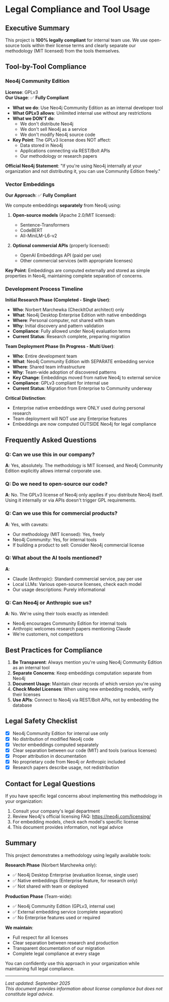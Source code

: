 # Legal Compliance and Tool Usage

## Executive Summary

This project is **100% legally compliant** for internal team use. We use open-source tools within their license terms and clearly separate our methodology (MIT licensed) from the tools themselves.

## Tool-by-Tool Compliance

### Neo4j Community Edition

**License**: GPLv3  
**Our Usage**: ✅ **Fully Compliant**

- **What we do**: Use Neo4j Community Edition as an internal developer tool
- **What GPLv3 allows**: Unlimited internal use without any restrictions
- **What we DON'T do**: 
  - We don't distribute Neo4j
  - We don't sell Neo4j as a service
  - We don't modify Neo4j source code
- **Key Point**: The GPLv3 license does NOT affect:
  - Data stored in Neo4j
  - Applications connecting via REST/Bolt APIs
  - Our methodology or research papers

**Official Neo4j Statement**: "If you're using Neo4j internally at your organization and not distributing it, you can use Community Edition freely."

### Vector Embeddings

**Our Approach**: ✅ **Fully Compliant**

We compute embeddings **separately** from Neo4j using:

1. **Open-source models** (Apache 2.0/MIT licensed):
   - Sentence-Transformers
   - CodeBERT
   - All-MiniLM-L6-v2

2. **Optional commercial APIs** (properly licensed):
   - OpenAI Embeddings API (paid per use)
   - Other commercial services (with appropriate licenses)

**Key Point**: Embeddings are computed externally and stored as simple properties in Neo4j, maintaining complete separation of concerns.

### Development Process Timeline

**Initial Research Phase (Completed - Single User)**:
- **Who**: Norbert Marchewka (CheckItOut architect) only
- **What**: Neo4j Desktop Enterprise Edition with native embeddings
- **Where**: Personal computer, not shared with team
- **Why**: Initial discovery and pattern validation
- **Compliance**: Fully allowed under Neo4j evaluation terms
- **Current Status**: Research complete, preparing migration

**Team Deployment Phase (In Progress - Multi User)**:
- **Who**: Entire development team
- **What**: Neo4j Community Edition with SEPARATE embedding service
- **Where**: Shared team infrastructure
- **Why**: Team-wide adoption of discovered patterns
- **Key Change**: Embeddings moved from native Neo4j to external service
- **Compliance**: GPLv3 compliant for internal use
- **Current Status**: Migration from Enterprise to Community underway

**Critical Distinction**:
- Enterprise native embeddings were ONLY used during personal research
- Team deployment will NOT use any Enterprise features
- Embeddings are now computed OUTSIDE Neo4j for legal compliance

## Frequently Asked Questions

### Q: Can we use this in our company?
**A**: Yes, absolutely. The methodology is MIT licensed, and Neo4j Community Edition explicitly allows internal corporate use.

### Q: Do we need to open-source our code?
**A**: No. The GPLv3 license of Neo4j only applies if you distribute Neo4j itself. Using it internally or via APIs doesn't trigger GPL requirements.

### Q: Can we use this for commercial products?
**A**: Yes, with caveats:
- Our methodology (MIT licensed): Yes, freely
- Neo4j Community: Yes, for internal tools
- If building a product to sell: Consider Neo4j commercial license

### Q: What about the AI tools mentioned?
**A**: 
- Claude (Anthropic): Standard commercial service, pay per use
- Local LLMs: Various open-source licenses, check each model
- Our usage descriptions: Purely informational

### Q: Can Neo4j or Anthropic sue us?
**A**: No. We're using their tools exactly as intended:
- Neo4j encourages Community Edition for internal tools
- Anthropic welcomes research papers mentioning Claude
- We're customers, not competitors

## Best Practices for Compliance

1. **Be Transparent**: Always mention you're using Neo4j Community Edition as an internal tool
2. **Separate Concerns**: Keep embeddings computation separate from Neo4j
3. **Document Usage**: Maintain clear records of which version you're using
4. **Check Model Licenses**: When using new embedding models, verify their licenses
5. **Use APIs**: Connect to Neo4j via REST/Bolt APIs, not by embedding the database

## Legal Safety Checklist

- [x] Neo4j Community Edition for internal use only
- [x] No distribution of modified Neo4j code
- [x] Vector embeddings computed separately
- [x] Clear separation between our code (MIT) and tools (various licenses)
- [x] Proper attribution in documentation
- [x] No proprietary code from Neo4j or Anthropic included
- [x] Research papers describe usage, not redistribution

## Contact for Legal Questions

If you have specific legal concerns about implementing this methodology in your organization:

1. Consult your company's legal department
2. Review Neo4j's official licensing FAQ: https://neo4j.com/licensing/
3. For embedding models, check each model's specific license
4. This document provides information, not legal advice

## Summary

This project demonstrates a methodology using legally available tools:

**Research Phase** (Norbert Marchewka only):
- ✅ Neo4j Desktop Enterprise (evaluation license, single user)
- ✅ Native embeddings (Enterprise feature, for research only)
- ✅ Not shared with team or deployed

**Production Phase** (Team-wide):
- ✅ Neo4j Community Edition (GPLv3, internal use)
- ✅ External embedding service (complete separation)
- ✅ No Enterprise features used or required

**We maintain**:
- Full respect for all licenses
- Clear separation between research and production
- Transparent documentation of our migration
- Complete legal compliance at every stage

You can confidently use this approach in your organization while maintaining full legal compliance.

---

*Last updated: September 2025*  
*This document provides information about license compliance but does not constitute legal advice.*
